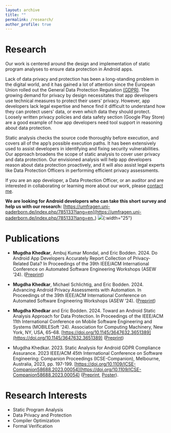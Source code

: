 ```yaml
---
layout: archive
title: ""
permalink: /research/
author_profile: true
---
```


**Research**
=====
Our work is centered around the design and implementation of static program analyses to ensure data protection in Android apps. 

Lack of data privacy and protection has been a long-standing problem in the digital world, and it has gained a lot of attention since the European Union rolled out the General Data Protection Regulation [(GDPR)](https://gdpr-info.eu/). The growing demand for privacy by design necessitates that app developers use technical measures to protect their users' privacy. However, app developers lack legal expertise and hence find it difficult to understand how they can protect users' data, or even *which* data they should protect. Loosely written privacy policies and data safety section (Google Play Store) are a good example of how app developers need tool support in reasoning about data protection.

Static analysis checks the source code thoroughly before execution, and covers all of the app’s possible execution paths. It has been extensively used to assist developers in identifying and fixing security vulnerabilities. Our approach broadens the scope of static analysis to cover user privacy and data protection. Our envisioned analysis will help app developers reason about data protection proactively, and it will also assist legal experts like Data Protection Officers in performing efficient privacy assessments. 

If you are an app developer, a Data Protection Officer, or an auditor and are interested in collaborating or learning more about our work, please [contact me](mailto:mugdha.khedkar@upb.de). 


**We are looking for Android developers who can take this short survey and help us with our research:** [https://umfragen.uni-paderborn.de/index.php/785133?lang=en](https://umfragen.uni-paderborn.de/index.php/785133?lang=en_) ![](images/new.jpeg){:width="25"}


**Publications**
=====

* **Mugdha Khedkar**, Ambuj Kumar Mondal, and Eric Bodden. 2024. Do Android App Developers Accurately Report Collection of Privacy-Related Data? In Proceedings of the 39th IEEE/ACM International Conference on Automated Software Engineering Workshops (ASEW ’24). ([Preprint](https://arxiv.org/abs/2409.04167))

* **Mugdha Khedkar**, Michael Schlichtig, and Eric Bodden. 2024. Advancing Android Privacy Assessments with Automation. In Proceedings of the 39th IEEE/ACM International Conference on Automated Software Engineering Workshops (ASEW ’24). ([Preprint](https://arxiv.org/abs/2409.06564))

* **Mugdha Khedkar** and Eric Bodden. 2024. Toward an Android Static Analysis Approach for Data Protection. In Proceedings of the IEEE/ACM 11th International Conference on Mobile Software Engineering and Systems (MOBILESoft '24). Association for Computing Machinery, New York, NY, USA, 65–68. [https://doi.org/10.1145/3647632.3651389](https://doi.org/10.1145/3647632.3651389) ([Preprint](https://arxiv.org/abs/2402.07889))

* Mugdha Khedkar. 2023. Static Analysis for Android GDPR Compliance Assurance. 2023 IEEE/ACM 45th International Conference on Software Engineering: Companion Proceedings (ICSE-Companion), Melbourne, Australia, 2023, pp. 197-199. [https://doi.org/10.1109/ICSE-Companion58688.2023.00054](https://doi.org/10.1109/ICSE-Companion58688.2023.00054) ([Preprint](https://arxiv.org/abs/2303.09606), [Poster]({{mugdhak30.github.io}}/assets/MugdhaICSE2023Poster.pdf)).

**Research Interests**
=====
* Static Program Analysis
* Data Privacy and Protection
* Compiler Optimization 
* Formal Verification
